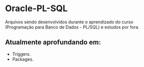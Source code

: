# Oracle-PL-SQL
Arquivos sendo desenvolvidos durante o aprendizado do curso (Programação para Banco de Dados - PL/SQL) e estudos por fora.

## Atualmente aprofundando em:
  - Triggers.
  - Packages.
